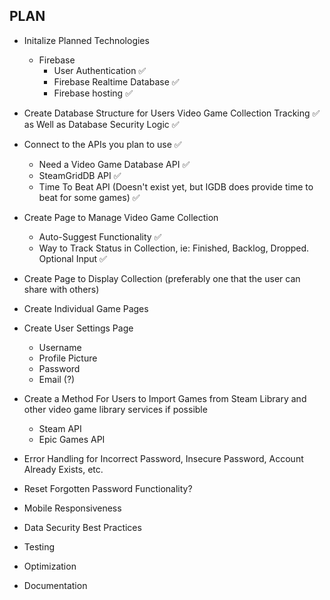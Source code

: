 ## PLAN

 - Initalize Planned Technologies
    - Firebase
        - User Authentication :white_check_mark:
        - Firebase Realtime Database :white_check_mark:
        - Firebase hosting :white_check_mark:
 - Create Database Structure for Users Video Game Collection Tracking :white_check_mark: as Well as Database Security Logic :white_check_mark:
 - Connect to the APIs you plan to use :white_check_mark:
    - Need a Video Game Database API :white_check_mark:
    - SteamGridDB API :white_check_mark:
    - Time To Beat API (Doesn't exist yet, but IGDB does provide time to beat for some games) :white_check_mark:
 - Create Page to Manage Video Game Collection
    - Auto-Suggest Functionality :white_check_mark:
    - Way to Track Status in Collection, ie: Finished, Backlog, Dropped. Optional Input :white_check_mark:
 - Create Page to Display Collection (preferably one that the user can share with others)
 - Create Individual Game Pages
 - Create User Settings Page
   - Username
   - Profile Picture
   - Password
   - Email (?)
 - Create a Method For Users to Import Games from Steam Library and other video game library services if possible
    - Steam API
    - Epic Games API
 - Error Handling for Incorrect Password, Insecure Password, Account Already Exists, etc.
 - Reset Forgotten Password Functionality?


- Mobile Responsiveness
- Data Security Best Practices
- Testing
- Optimization
- Documentation
